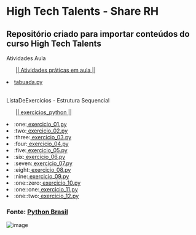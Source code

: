# High Tech Talents - Share RH  


## Repositório criado para importar conteúdos do curso High Tech Talents

<p>Atividades Aula<p>
<ul><a href ="https://github.com/DiegoPereira12/high_tech_talents/tree/main/Atividades%20pr%C3%A1ticas%20em%20aula">|| Atividades práticas em aula || </a></ul>
<li><a href = "https://github.com/DiegoPereira12/high_tech_talents/blob/main/Atividades%20pr%C3%A1ticas%20em%20aula/tabuada.py"> tabuada.py </a></li>
<br>
<p>ListaDeExercicios - Estrutura Sequencial <p>
  
<ul><a href ="https://github.com/DiegoPereira12/high_tech_talents/tree/main/exercicios_python">|| exercicios_python || </a></ul>
<li>:one:<a href = "https://github.com/DiegoPereira12/high_tech_talents/blob/main/exercicios_python/exercicio_01.py"> exercicio_01.py </a></li>
<li>:two:<a href = "https://github.com/DiegoPereira12/high_tech_talents/blob/main/exercicios_python/exercicio_02.py"> exercicio_02.py </a></li>
<li>:three:<a href = "https://github.com/DiegoPereira12/high_tech_talents/blob/main/exercicios_python/exercicio_03.py"> exercicio_03.py </a> </li>
<li>:four:<a href = "https://github.com/DiegoPereira12/high_tech_talents/blob/main/exercicios_python/exercicio_04.py"> exercicio_04.py </a></li>
<li>:five:<a href = "https://github.com/DiegoPereira12/high_tech_talents/blob/main/exercicios_python/exercicio_05.py"> exercicio_05.py </a></li>
<li>:six:<a href = "https://github.com/DiegoPereira12/high_tech_talents/blob/main/exercicios_python/exercicio_06.py"> exercicio_06.py </a></li>
<li>:seven:<a href = "https://github.com/DiegoPereira12/high_tech_talents/blob/main/exercicios_python/exercicio_07.py"> exercicio_07.py </a></li>
<li>:eight:<a href = "https://github.com/DiegoPereira12/high_tech_talents/blob/main/exercicios_python/exercicio_08.py"> exercicio_08.py </a></li>
<li>:nine:<a href = "https://github.com/DiegoPereira12/high_tech_talents/blob/main/exercicios_python/exercicio_09.py"> exercicio_09.py </a></li>
<li>:one::zero:<a href = "https://github.com/DiegoPereira12/high_tech_talents/blob/main/exercicios_python/exercicio_10.py"> exercicio_10.py </a></li>
<li>:one::one:<a href = "https://github.com/DiegoPereira12/high_tech_talents/blob/main/exercicios_python/exercicio_11.py"> exercicio_11.py </a></li>
<li>:one::two:<a href = "https://github.com/DiegoPereira12/high_tech_talents/blob/main/exercicios_python/exercicio_12.py"> exercicio_12.py </a></li>

### Fonte: <a href = "https://wiki.python.org.br/EstruturaSequencial"> Python Brasil </a>
![image](https://user-images.githubusercontent.com/82544146/158895524-f7a87e48-3a39-4bc8-b3f5-29b171ed79db.png)
